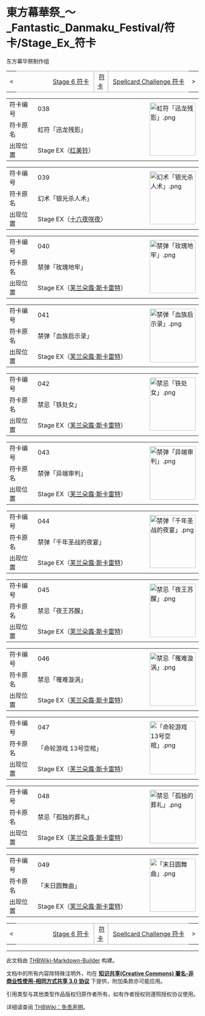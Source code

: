 # 東方幕華祭_～_Fantastic_Danmaku_Festival/符卡/Stage_Ex_符卡

<!-- source html: G:\repos\THBWiki-Markdown-Builder\THBWikiMarkdown\Temp\main\b\b3\ns0%3A%E6%9D%B1%E6%96%B9%E5%B9%95%E8%8F%AF%E7%A5%AD_%EF%BD%9E_Fantastic_Danmaku_Festival%2F%E7%AC%A6%E5%8D%A1%2FStage_Ex_%E7%AC%A6%E5%8D%A1.html -->

东方幕华祭制作组

<center>

<table>
<tbody><tr>
<td>&lt;
</td>
<td style="border-top: 1px solid #aaaaaa; border-bottom: 1px solid #aaaaaa; width: 50%; text-align: right"><a href="./東方幕華祭_～_Fantastic_Danmaku_Festival-符卡-Stage_6_符卡.md" title="東方幕華祭 ～ Fantastic Danmaku Festival/符卡/Stage 6 符卡">Stage 6 符卡</a>&#160;
</td>
<td style="text-align: center; border-left: 1px solid #aaaaaa; border-right: 1px solid #aaaaaa; border-top: 1px solid #aaaaaa; border-bottom: 1px solid #aaaaaa;">&#160;<a href="./東方幕華祭_～_Fantastic_Danmaku_Festival-符卡.md" title="東方幕華祭 ～ Fantastic Danmaku Festival/符卡">符卡</a>&#160;
</td>
<td style="border-top: 1px solid #aaaaaa; border-bottom: 1px solid #aaaaaa; width: 50%; text-align: left">&#160;<a href="./東方幕華祭_～_Fantastic_Danmaku_Festival-符卡-Spellcard_Challenge_符卡.md" title="東方幕華祭 ～ Fantastic Danmaku Festival/符卡/Spellcard Challenge 符卡">Spellcard Challenge 符卡</a>
</td>
<td>&gt;
</td></tr></tbody></table>

  
</center>
  
  

  


<table>
<tbody><tr><td width="80">符卡编号</td><td width="400">038</td><td rowspan="3" width="120"><a href="./文件-虹符「迅龙残影」.png.md" class="image"><img alt="虹符「迅龙残影」.png" src="https://upload.thwiki.cc/thumb/d/d5/%E8%99%B9%E7%AC%A6%E3%80%8C%E8%BF%85%E9%BE%99%E6%AE%8B%E5%BD%B1%E3%80%8D.png/120px-%E8%99%B9%E7%AC%A6%E3%80%8C%E8%BF%85%E9%BE%99%E6%AE%8B%E5%BD%B1%E3%80%8D.png" decoding="async" loading="lazy" width="120" height="139" srcset="https://upload.thwiki.cc/thumb/d/d5/%E8%99%B9%E7%AC%A6%E3%80%8C%E8%BF%85%E9%BE%99%E6%AE%8B%E5%BD%B1%E3%80%8D.png/180px-%E8%99%B9%E7%AC%A6%E3%80%8C%E8%BF%85%E9%BE%99%E6%AE%8B%E5%BD%B1%E3%80%8D.png 1.5x, https://upload.thwiki.cc/thumb/d/d5/%E8%99%B9%E7%AC%A6%E3%80%8C%E8%BF%85%E9%BE%99%E6%AE%8B%E5%BD%B1%E3%80%8D.png/240px-%E8%99%B9%E7%AC%A6%E3%80%8C%E8%BF%85%E9%BE%99%E6%AE%8B%E5%BD%B1%E3%80%8D.png 2x" data-file-width="577" data-file-height="669"></a></td></tr>
<tr><td>符卡原名</td><td>虹符「迅龙残影」</td></tr><tr><td>出现位置</td><td>Stage EX（<a href="./红美铃.md" title="红美铃">红美铃</a>）</td></tr></tbody></table>


  
  

  


<table>
<tbody><tr><td width="80">符卡编号</td><td width="400">039</td><td rowspan="3" width="120"><a href="./文件-幻术「银光杀人术」.png.md" class="image"><img alt="幻术「银光杀人术」.png" src="https://upload.thwiki.cc/thumb/8/81/%E5%B9%BB%E6%9C%AF%E3%80%8C%E9%93%B6%E5%85%89%E6%9D%80%E4%BA%BA%E6%9C%AF%E3%80%8D.png/120px-%E5%B9%BB%E6%9C%AF%E3%80%8C%E9%93%B6%E5%85%89%E6%9D%80%E4%BA%BA%E6%9C%AF%E3%80%8D.png" decoding="async" loading="lazy" width="120" height="139" srcset="https://upload.thwiki.cc/thumb/8/81/%E5%B9%BB%E6%9C%AF%E3%80%8C%E9%93%B6%E5%85%89%E6%9D%80%E4%BA%BA%E6%9C%AF%E3%80%8D.png/180px-%E5%B9%BB%E6%9C%AF%E3%80%8C%E9%93%B6%E5%85%89%E6%9D%80%E4%BA%BA%E6%9C%AF%E3%80%8D.png 1.5x, https://upload.thwiki.cc/thumb/8/81/%E5%B9%BB%E6%9C%AF%E3%80%8C%E9%93%B6%E5%85%89%E6%9D%80%E4%BA%BA%E6%9C%AF%E3%80%8D.png/240px-%E5%B9%BB%E6%9C%AF%E3%80%8C%E9%93%B6%E5%85%89%E6%9D%80%E4%BA%BA%E6%9C%AF%E3%80%8D.png 2x" data-file-width="577" data-file-height="669"></a></td></tr>
<tr><td>符卡原名</td><td>幻术「银光杀人术」</td></tr><tr><td>出现位置</td><td>Stage EX（<a href="/%E5%8D%81%E5%85%AD%E5%A4%9C%E5%92%B2%E5%A4%9C" title="十六夜咲夜">十六夜咲夜</a>）</td></tr></tbody></table>


  
  

  


<table>
<tbody><tr><td width="80">符卡编号</td><td width="400">040</td><td rowspan="3" width="120"><a href="./文件-禁弹「玫瑰地牢」.png.md" class="image"><img alt="禁弹「玫瑰地牢」.png" src="https://upload.thwiki.cc/thumb/f/f8/%E7%A6%81%E5%BC%B9%E3%80%8C%E7%8E%AB%E7%91%B0%E5%9C%B0%E7%89%A2%E3%80%8D.png/120px-%E7%A6%81%E5%BC%B9%E3%80%8C%E7%8E%AB%E7%91%B0%E5%9C%B0%E7%89%A2%E3%80%8D.png" decoding="async" loading="lazy" width="120" height="139" srcset="https://upload.thwiki.cc/thumb/f/f8/%E7%A6%81%E5%BC%B9%E3%80%8C%E7%8E%AB%E7%91%B0%E5%9C%B0%E7%89%A2%E3%80%8D.png/180px-%E7%A6%81%E5%BC%B9%E3%80%8C%E7%8E%AB%E7%91%B0%E5%9C%B0%E7%89%A2%E3%80%8D.png 1.5x, https://upload.thwiki.cc/thumb/f/f8/%E7%A6%81%E5%BC%B9%E3%80%8C%E7%8E%AB%E7%91%B0%E5%9C%B0%E7%89%A2%E3%80%8D.png/240px-%E7%A6%81%E5%BC%B9%E3%80%8C%E7%8E%AB%E7%91%B0%E5%9C%B0%E7%89%A2%E3%80%8D.png 2x" data-file-width="577" data-file-height="669"></a></td></tr>
<tr><td>符卡原名</td><td>禁弹「玫瑰地牢」</td></tr><tr><td>出现位置</td><td>Stage EX（<a href="/%E8%8A%99%E5%85%B0%E6%9C%B5%E9%9C%B2%C2%B7%E6%96%AF%E5%8D%A1%E9%9B%B7%E7%89%B9" class="mw-redirect" title="芙兰朵露·斯卡雷特">芙兰朵露·斯卡雷特</a>）</td></tr></tbody></table>


  
  

  


<table>
<tbody><tr><td width="80">符卡编号</td><td width="400">041</td><td rowspan="3" width="120"><a href="./文件-禁弹「血族启示录」.png.md" class="image"><img alt="禁弹「血族启示录」.png" src="https://upload.thwiki.cc/thumb/0/0b/%E7%A6%81%E5%BC%B9%E3%80%8C%E8%A1%80%E6%97%8F%E5%90%AF%E7%A4%BA%E5%BD%95%E3%80%8D.png/120px-%E7%A6%81%E5%BC%B9%E3%80%8C%E8%A1%80%E6%97%8F%E5%90%AF%E7%A4%BA%E5%BD%95%E3%80%8D.png" decoding="async" loading="lazy" width="120" height="140" srcset="https://upload.thwiki.cc/thumb/0/0b/%E7%A6%81%E5%BC%B9%E3%80%8C%E8%A1%80%E6%97%8F%E5%90%AF%E7%A4%BA%E5%BD%95%E3%80%8D.png/180px-%E7%A6%81%E5%BC%B9%E3%80%8C%E8%A1%80%E6%97%8F%E5%90%AF%E7%A4%BA%E5%BD%95%E3%80%8D.png 1.5x, https://upload.thwiki.cc/thumb/0/0b/%E7%A6%81%E5%BC%B9%E3%80%8C%E8%A1%80%E6%97%8F%E5%90%AF%E7%A4%BA%E5%BD%95%E3%80%8D.png/240px-%E7%A6%81%E5%BC%B9%E3%80%8C%E8%A1%80%E6%97%8F%E5%90%AF%E7%A4%BA%E5%BD%95%E3%80%8D.png 2x" data-file-width="554" data-file-height="645"></a></td></tr>
<tr><td>符卡原名</td><td>禁弹「血族启示录」</td></tr><tr><td>出现位置</td><td>Stage EX（<a href="/%E8%8A%99%E5%85%B0%E6%9C%B5%E9%9C%B2%C2%B7%E6%96%AF%E5%8D%A1%E9%9B%B7%E7%89%B9" class="mw-redirect" title="芙兰朵露·斯卡雷特">芙兰朵露·斯卡雷特</a>）</td></tr></tbody></table>


  
  

  


<table>
<tbody><tr><td width="80">符卡编号</td><td width="400">042</td><td rowspan="3" width="120"><a href="./文件-禁忌「铁处女」.png.md" class="image"><img alt="禁忌「铁处女」.png" src="https://upload.thwiki.cc/thumb/0/0d/%E7%A6%81%E5%BF%8C%E3%80%8C%E9%93%81%E5%A4%84%E5%A5%B3%E3%80%8D.png/120px-%E7%A6%81%E5%BF%8C%E3%80%8C%E9%93%81%E5%A4%84%E5%A5%B3%E3%80%8D.png" decoding="async" loading="lazy" width="120" height="139" srcset="https://upload.thwiki.cc/thumb/0/0d/%E7%A6%81%E5%BF%8C%E3%80%8C%E9%93%81%E5%A4%84%E5%A5%B3%E3%80%8D.png/180px-%E7%A6%81%E5%BF%8C%E3%80%8C%E9%93%81%E5%A4%84%E5%A5%B3%E3%80%8D.png 1.5x, https://upload.thwiki.cc/thumb/0/0d/%E7%A6%81%E5%BF%8C%E3%80%8C%E9%93%81%E5%A4%84%E5%A5%B3%E3%80%8D.png/240px-%E7%A6%81%E5%BF%8C%E3%80%8C%E9%93%81%E5%A4%84%E5%A5%B3%E3%80%8D.png 2x" data-file-width="577" data-file-height="669"></a></td></tr>
<tr><td>符卡原名</td><td>禁忌「铁处女」</td></tr><tr><td>出现位置</td><td>Stage EX（<a href="/%E8%8A%99%E5%85%B0%E6%9C%B5%E9%9C%B2%C2%B7%E6%96%AF%E5%8D%A1%E9%9B%B7%E7%89%B9" class="mw-redirect" title="芙兰朵露·斯卡雷特">芙兰朵露·斯卡雷特</a>）</td></tr></tbody></table>


  
  

  


<table>
<tbody><tr><td width="80">符卡编号</td><td width="400">043</td><td rowspan="3" width="120"><a href="./文件-禁弹「异端审判」.png.md" class="image"><img alt="禁弹「异端审判」.png" src="https://upload.thwiki.cc/thumb/6/6c/%E7%A6%81%E5%BC%B9%E3%80%8C%E5%BC%82%E7%AB%AF%E5%AE%A1%E5%88%A4%E3%80%8D.png/120px-%E7%A6%81%E5%BC%B9%E3%80%8C%E5%BC%82%E7%AB%AF%E5%AE%A1%E5%88%A4%E3%80%8D.png" decoding="async" loading="lazy" width="120" height="140" srcset="https://upload.thwiki.cc/thumb/6/6c/%E7%A6%81%E5%BC%B9%E3%80%8C%E5%BC%82%E7%AB%AF%E5%AE%A1%E5%88%A4%E3%80%8D.png/180px-%E7%A6%81%E5%BC%B9%E3%80%8C%E5%BC%82%E7%AB%AF%E5%AE%A1%E5%88%A4%E3%80%8D.png 1.5x, https://upload.thwiki.cc/thumb/6/6c/%E7%A6%81%E5%BC%B9%E3%80%8C%E5%BC%82%E7%AB%AF%E5%AE%A1%E5%88%A4%E3%80%8D.png/240px-%E7%A6%81%E5%BC%B9%E3%80%8C%E5%BC%82%E7%AB%AF%E5%AE%A1%E5%88%A4%E3%80%8D.png 2x" data-file-width="554" data-file-height="645"></a></td></tr>
<tr><td>符卡原名</td><td>禁弹「异端审判」</td></tr><tr><td>出现位置</td><td>Stage EX（<a href="/%E8%8A%99%E5%85%B0%E6%9C%B5%E9%9C%B2%C2%B7%E6%96%AF%E5%8D%A1%E9%9B%B7%E7%89%B9" class="mw-redirect" title="芙兰朵露·斯卡雷特">芙兰朵露·斯卡雷特</a>）</td></tr></tbody></table>


  
  

  


<table>
<tbody><tr><td width="80">符卡编号</td><td width="400">044</td><td rowspan="3" width="120"><a href="./文件-禁弹「千年圣战的夜宴」.png.md" class="image"><img alt="禁弹「千年圣战的夜宴」.png" src="https://upload.thwiki.cc/thumb/4/4e/%E7%A6%81%E5%BC%B9%E3%80%8C%E5%8D%83%E5%B9%B4%E5%9C%A3%E6%88%98%E7%9A%84%E5%A4%9C%E5%AE%B4%E3%80%8D.png/120px-%E7%A6%81%E5%BC%B9%E3%80%8C%E5%8D%83%E5%B9%B4%E5%9C%A3%E6%88%98%E7%9A%84%E5%A4%9C%E5%AE%B4%E3%80%8D.png" decoding="async" loading="lazy" width="120" height="139" srcset="https://upload.thwiki.cc/thumb/4/4e/%E7%A6%81%E5%BC%B9%E3%80%8C%E5%8D%83%E5%B9%B4%E5%9C%A3%E6%88%98%E7%9A%84%E5%A4%9C%E5%AE%B4%E3%80%8D.png/180px-%E7%A6%81%E5%BC%B9%E3%80%8C%E5%8D%83%E5%B9%B4%E5%9C%A3%E6%88%98%E7%9A%84%E5%A4%9C%E5%AE%B4%E3%80%8D.png 1.5x, https://upload.thwiki.cc/thumb/4/4e/%E7%A6%81%E5%BC%B9%E3%80%8C%E5%8D%83%E5%B9%B4%E5%9C%A3%E6%88%98%E7%9A%84%E5%A4%9C%E5%AE%B4%E3%80%8D.png/240px-%E7%A6%81%E5%BC%B9%E3%80%8C%E5%8D%83%E5%B9%B4%E5%9C%A3%E6%88%98%E7%9A%84%E5%A4%9C%E5%AE%B4%E3%80%8D.png 2x" data-file-width="577" data-file-height="669"></a></td></tr>
<tr><td>符卡原名</td><td>禁弹「千年圣战的夜宴」</td></tr><tr><td>出现位置</td><td>Stage EX（<a href="/%E8%8A%99%E5%85%B0%E6%9C%B5%E9%9C%B2%C2%B7%E6%96%AF%E5%8D%A1%E9%9B%B7%E7%89%B9" class="mw-redirect" title="芙兰朵露·斯卡雷特">芙兰朵露·斯卡雷特</a>）</td></tr></tbody></table>


  
  

  


<table>
<tbody><tr><td width="80">符卡编号</td><td width="400">045</td><td rowspan="3" width="120"><a href="./文件-禁忌「夜王苏醒」.png.md" class="image"><img alt="禁忌「夜王苏醒」.png" src="https://upload.thwiki.cc/thumb/5/5d/%E7%A6%81%E5%BF%8C%E3%80%8C%E5%A4%9C%E7%8E%8B%E8%8B%8F%E9%86%92%E3%80%8D.png/120px-%E7%A6%81%E5%BF%8C%E3%80%8C%E5%A4%9C%E7%8E%8B%E8%8B%8F%E9%86%92%E3%80%8D.png" decoding="async" loading="lazy" width="120" height="140" srcset="https://upload.thwiki.cc/thumb/5/5d/%E7%A6%81%E5%BF%8C%E3%80%8C%E5%A4%9C%E7%8E%8B%E8%8B%8F%E9%86%92%E3%80%8D.png/180px-%E7%A6%81%E5%BF%8C%E3%80%8C%E5%A4%9C%E7%8E%8B%E8%8B%8F%E9%86%92%E3%80%8D.png 1.5x, https://upload.thwiki.cc/thumb/5/5d/%E7%A6%81%E5%BF%8C%E3%80%8C%E5%A4%9C%E7%8E%8B%E8%8B%8F%E9%86%92%E3%80%8D.png/240px-%E7%A6%81%E5%BF%8C%E3%80%8C%E5%A4%9C%E7%8E%8B%E8%8B%8F%E9%86%92%E3%80%8D.png 2x" data-file-width="554" data-file-height="645"></a></td></tr>
<tr><td>符卡原名</td><td>禁忌「夜王苏醒」</td></tr><tr><td>出现位置</td><td>Stage EX（<a href="/%E8%8A%99%E5%85%B0%E6%9C%B5%E9%9C%B2%C2%B7%E6%96%AF%E5%8D%A1%E9%9B%B7%E7%89%B9" class="mw-redirect" title="芙兰朵露·斯卡雷特">芙兰朵露·斯卡雷特</a>）</td></tr></tbody></table>


  
  

  


<table>
<tbody><tr><td width="80">符卡编号</td><td width="400">046</td><td rowspan="3" width="120"><a href="./文件-禁忌「罹难漩涡」.png.md" class="image"><img alt="禁忌「罹难漩涡」.png" src="https://upload.thwiki.cc/thumb/c/cd/%E7%A6%81%E5%BF%8C%E3%80%8C%E7%BD%B9%E9%9A%BE%E6%BC%A9%E6%B6%A1%E3%80%8D.png/120px-%E7%A6%81%E5%BF%8C%E3%80%8C%E7%BD%B9%E9%9A%BE%E6%BC%A9%E6%B6%A1%E3%80%8D.png" decoding="async" loading="lazy" width="120" height="140" srcset="https://upload.thwiki.cc/thumb/c/cd/%E7%A6%81%E5%BF%8C%E3%80%8C%E7%BD%B9%E9%9A%BE%E6%BC%A9%E6%B6%A1%E3%80%8D.png/180px-%E7%A6%81%E5%BF%8C%E3%80%8C%E7%BD%B9%E9%9A%BE%E6%BC%A9%E6%B6%A1%E3%80%8D.png 1.5x, https://upload.thwiki.cc/thumb/c/cd/%E7%A6%81%E5%BF%8C%E3%80%8C%E7%BD%B9%E9%9A%BE%E6%BC%A9%E6%B6%A1%E3%80%8D.png/240px-%E7%A6%81%E5%BF%8C%E3%80%8C%E7%BD%B9%E9%9A%BE%E6%BC%A9%E6%B6%A1%E3%80%8D.png 2x" data-file-width="554" data-file-height="645"></a></td></tr>
<tr><td>符卡原名</td><td>禁忌「罹难漩涡」</td></tr><tr><td>出现位置</td><td>Stage EX（<a href="/%E8%8A%99%E5%85%B0%E6%9C%B5%E9%9C%B2%C2%B7%E6%96%AF%E5%8D%A1%E9%9B%B7%E7%89%B9" class="mw-redirect" title="芙兰朵露·斯卡雷特">芙兰朵露·斯卡雷特</a>）</td></tr></tbody></table>


  
  

  


<table>
<tbody><tr><td width="80">符卡编号</td><td width="400">047</td><td rowspan="3" width="120"><a href="./文件-「命轮游戏_13号空棺」.png.md" class="image"><img alt="「命轮游戏 13号空棺」.png" src="https://upload.thwiki.cc/thumb/3/37/%E3%80%8C%E5%91%BD%E8%BD%AE%E6%B8%B8%E6%88%8F_13%E5%8F%B7%E7%A9%BA%E6%A3%BA%E3%80%8D.png/120px-%E3%80%8C%E5%91%BD%E8%BD%AE%E6%B8%B8%E6%88%8F_13%E5%8F%B7%E7%A9%BA%E6%A3%BA%E3%80%8D.png" decoding="async" loading="lazy" width="120" height="139" srcset="https://upload.thwiki.cc/thumb/3/37/%E3%80%8C%E5%91%BD%E8%BD%AE%E6%B8%B8%E6%88%8F_13%E5%8F%B7%E7%A9%BA%E6%A3%BA%E3%80%8D.png/180px-%E3%80%8C%E5%91%BD%E8%BD%AE%E6%B8%B8%E6%88%8F_13%E5%8F%B7%E7%A9%BA%E6%A3%BA%E3%80%8D.png 1.5x, https://upload.thwiki.cc/thumb/3/37/%E3%80%8C%E5%91%BD%E8%BD%AE%E6%B8%B8%E6%88%8F_13%E5%8F%B7%E7%A9%BA%E6%A3%BA%E3%80%8D.png/240px-%E3%80%8C%E5%91%BD%E8%BD%AE%E6%B8%B8%E6%88%8F_13%E5%8F%B7%E7%A9%BA%E6%A3%BA%E3%80%8D.png 2x" data-file-width="577" data-file-height="669"></a></td></tr>
<tr><td>符卡原名</td><td>「命轮游戏 13号空棺」</td></tr><tr><td>出现位置</td><td>Stage EX（<a href="/%E8%8A%99%E5%85%B0%E6%9C%B5%E9%9C%B2%C2%B7%E6%96%AF%E5%8D%A1%E9%9B%B7%E7%89%B9" class="mw-redirect" title="芙兰朵露·斯卡雷特">芙兰朵露·斯卡雷特</a>）</td></tr></tbody></table>


  
  

  


<table>
<tbody><tr><td width="80">符卡编号</td><td width="400">048</td><td rowspan="3" width="120"><a href="./文件-禁忌「孤独的葬礼」.png.md" class="image"><img alt="禁忌「孤独的葬礼」.png" src="https://upload.thwiki.cc/thumb/c/cc/%E7%A6%81%E5%BF%8C%E3%80%8C%E5%AD%A4%E7%8B%AC%E7%9A%84%E8%91%AC%E7%A4%BC%E3%80%8D.png/120px-%E7%A6%81%E5%BF%8C%E3%80%8C%E5%AD%A4%E7%8B%AC%E7%9A%84%E8%91%AC%E7%A4%BC%E3%80%8D.png" decoding="async" loading="lazy" width="120" height="140" srcset="https://upload.thwiki.cc/thumb/c/cc/%E7%A6%81%E5%BF%8C%E3%80%8C%E5%AD%A4%E7%8B%AC%E7%9A%84%E8%91%AC%E7%A4%BC%E3%80%8D.png/180px-%E7%A6%81%E5%BF%8C%E3%80%8C%E5%AD%A4%E7%8B%AC%E7%9A%84%E8%91%AC%E7%A4%BC%E3%80%8D.png 1.5x, https://upload.thwiki.cc/thumb/c/cc/%E7%A6%81%E5%BF%8C%E3%80%8C%E5%AD%A4%E7%8B%AC%E7%9A%84%E8%91%AC%E7%A4%BC%E3%80%8D.png/240px-%E7%A6%81%E5%BF%8C%E3%80%8C%E5%AD%A4%E7%8B%AC%E7%9A%84%E8%91%AC%E7%A4%BC%E3%80%8D.png 2x" data-file-width="554" data-file-height="645"></a></td></tr>
<tr><td>符卡原名</td><td>禁忌「孤独的葬礼」</td></tr><tr><td>出现位置</td><td>Stage EX（<a href="/%E8%8A%99%E5%85%B0%E6%9C%B5%E9%9C%B2%C2%B7%E6%96%AF%E5%8D%A1%E9%9B%B7%E7%89%B9" class="mw-redirect" title="芙兰朵露·斯卡雷特">芙兰朵露·斯卡雷特</a>）</td></tr></tbody></table>


  
  

  


<table>
<tbody><tr><td width="80">符卡编号</td><td width="400">049</td><td rowspan="3" width="120"><a href="./文件-「末日圆舞曲」.png.md" class="image"><img alt="「末日圆舞曲」.png" src="https://upload.thwiki.cc/thumb/3/32/%E3%80%8C%E6%9C%AB%E6%97%A5%E5%9C%86%E8%88%9E%E6%9B%B2%E3%80%8D.png/120px-%E3%80%8C%E6%9C%AB%E6%97%A5%E5%9C%86%E8%88%9E%E6%9B%B2%E3%80%8D.png" decoding="async" loading="lazy" width="120" height="139" srcset="https://upload.thwiki.cc/thumb/3/32/%E3%80%8C%E6%9C%AB%E6%97%A5%E5%9C%86%E8%88%9E%E6%9B%B2%E3%80%8D.png/180px-%E3%80%8C%E6%9C%AB%E6%97%A5%E5%9C%86%E8%88%9E%E6%9B%B2%E3%80%8D.png 1.5x, https://upload.thwiki.cc/thumb/3/32/%E3%80%8C%E6%9C%AB%E6%97%A5%E5%9C%86%E8%88%9E%E6%9B%B2%E3%80%8D.png/240px-%E3%80%8C%E6%9C%AB%E6%97%A5%E5%9C%86%E8%88%9E%E6%9B%B2%E3%80%8D.png 2x" data-file-width="577" data-file-height="669"></a></td></tr>
<tr><td>符卡原名</td><td>「末日圆舞曲」</td></tr><tr><td>出现位置</td><td>Stage EX（<a href="/%E8%8A%99%E5%85%B0%E6%9C%B5%E9%9C%B2%C2%B7%E6%96%AF%E5%8D%A1%E9%9B%B7%E7%89%B9" class="mw-redirect" title="芙兰朵露·斯卡雷特">芙兰朵露·斯卡雷特</a>）</td></tr></tbody></table>


<center>

<table>
<tbody><tr>
<td>&lt;
</td>
<td style="border-top: 1px solid #aaaaaa; border-bottom: 1px solid #aaaaaa; width: 50%; text-align: right"><a href="./東方幕華祭_～_Fantastic_Danmaku_Festival-符卡-Stage_6_符卡.md" title="東方幕華祭 ～ Fantastic Danmaku Festival/符卡/Stage 6 符卡">Stage 6 符卡</a>&#160;
</td>
<td style="text-align: center; border-left: 1px solid #aaaaaa; border-right: 1px solid #aaaaaa; border-top: 1px solid #aaaaaa; border-bottom: 1px solid #aaaaaa;">&#160;<a href="./東方幕華祭_～_Fantastic_Danmaku_Festival-符卡.md" title="東方幕華祭 ～ Fantastic Danmaku Festival/符卡">符卡</a>&#160;
</td>
<td style="border-top: 1px solid #aaaaaa; border-bottom: 1px solid #aaaaaa; width: 50%; text-align: left">&#160;<a href="./東方幕華祭_～_Fantastic_Danmaku_Festival-符卡-Spellcard_Challenge_符卡.md" title="東方幕華祭 ～ Fantastic Danmaku Festival/符卡/Spellcard Challenge 符卡">Spellcard Challenge 符卡</a>
</td>
<td>&gt;
</td></tr></tbody></table>

  
</center>




---

此文档由 [THBWiki-Markdown-Builder](https://github.com/Delsin-Yu/THBWiki-Markdown-Builder) 构建。

文档中的所有内容除特殊注明外，均在 [**知识共享(Creative Commons) 署名-非商业性使用-相同方式共享 3.0 协议**](https://creativecommons.org/licenses/by-sa/3.0/deed.zh-hans) 下提供，附加条款亦可能应用。

引用类型与其他类型作品版权归原作者所有，如有作者授权则遵照授权协议使用。

详细请查阅 [THBWiki：免责声明](https://thbwiki.cc/THBWiki:%E5%85%8D%E8%B4%A3%E5%A3%B0%E6%98%8E)。

